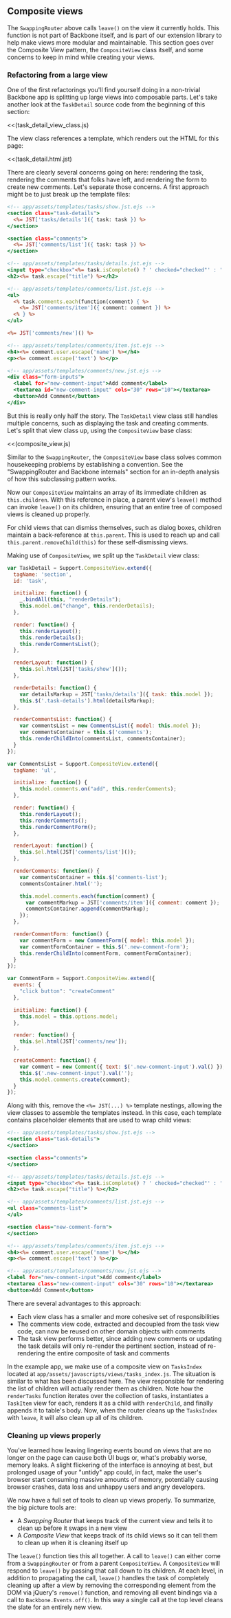 ## Composite views

The `SwappingRouter` above calls `leave()` on the view it currently holds.
This function is not part of Backbone itself, and is part of our extension
library to help make views more modular and maintainable. This section goes
over the Composite View pattern, the `CompositeView` class itself, and some
concerns to keep in mind while creating your views.

### Refactoring from a large view

One of the first refactorings you'll find yourself doing in a non-trivial Backbone
app is splitting up large views into composable parts. Let's take another look
at the `TaskDetail` source code from the beginning of this section:

<<(task_detail_view_class.js)

The view class references a template, which renders out the HTML for this page:

<<(task_detail.html.jst)

There are clearly several concerns going on here: rendering the task, rendering
the comments that folks have left, and rendering the form to create new
comments. Let's separate those concerns. A first approach might be to just
break up the template files:

````rhtml
<!-- app/assets/templates/tasks/show.jst.ejs -->
<section class="task-details">
  <%= JST['tasks/details']({ task: task }) %>
</section>

<section class="comments">
  <%= JST['comments/list']({ task: task }) %>
</section>
````

````rhtml
<!-- app/assets/templates/tasks/details.jst.ejs -->
<input type="checkbox"<%= task.isComplete() ? ' checked="checked"' : '' %> />
<h2><%= task.escape("title") %></h2>
````

````rhtml
<!-- app/assets/templates/comments/list.jst.ejs -->
<ul>
  <% task.comments.each(function(comment) { %>
    <%= JST['comments/item']({ comment: comment }) %>
  <% } %>
</ul>

<%= JST['comments/new']() %>
````

````rhtml
<!-- app/assets/templates/comments/item.jst.ejs -->
<h4><%= comment.user.escape('name') %></h4>
<p><%= comment.escape('text') %></p>
````

````rhtml
<!-- app/assets/templates/comments/new.jst.ejs -->
<div class="form-inputs">
  <label for="new-comment-input">Add comment</label>
  <textarea id="new-comment-input" cols="30" rows="10"></textarea>
  <button>Add Comment</button>
</div>
````

But this is really only half the story. The `TaskDetail` view class still
handles multiple concerns, such as displaying the task and creating comments. Let's
split that view class up, using the `CompositeView` base class:

<<(composite_view.js)

Similar to the `SwappingRouter`, the `CompositeView` base class solves common
housekeeping problems by establishing a convention. See the "SwappingRouter and
Backbone internals" section for an in-depth analysis of how this subclassing
pattern works.

Now our `CompositeView` maintains an array of its immediate children as
`this.children`.  With this reference in place, a parent view's `leave()` method
can invoke `leave()` on its children, ensuring that an entire tree of composed
views is cleaned up properly.

For child views that can dismiss themselves, such as dialog boxes, children
maintain a back-reference at `this.parent`. This is used to reach up and call
`this.parent.removeChild(this)` for these self-dismissing views.

Making use of `CompositeView`, we split up the `TaskDetail` view class:

````javascript
var TaskDetail = Support.CompositeView.extend({
  tagName: 'section',
  id: 'task',

  initialize: function() {
    _.bindAll(this, "renderDetails");
    this.model.on("change", this.renderDetails);
  },

  render: function() {
    this.renderLayout();
    this.renderDetails();
    this.renderCommentsList();
  },

  renderLayout: function() {
    this.$el.html(JST['tasks/show']());
  },

  renderDetails: function() {
    var detailsMarkup = JST['tasks/details']({ task: this.model });
    this.$('.task-details').html(detailsMarkup);
  },

  renderCommentsList: function() {
    var commentsList = new CommentsList({ model: this.model });
    var commentsContainer = this.$('comments');
    this.renderChildInto(commentsList, commentsContainer);
  }
});
````

````javascript
var CommentsList = Support.CompositeView.extend({
  tagName: 'ul',

  initialize: function() {
    this.model.comments.on("add", this.renderComments);
  },

  render: function() {
    this.renderLayout();
    this.renderComments();
    this.renderCommentForm();
  },

  renderLayout: function() {
    this.$el.html(JST['comments/list']());
  },

  renderComments: function() {
    var commentsContainer = this.$('comments-list');
    commentsContainer.html('');

    this.model.comments.each(function(comment) {
      var commentMarkup = JST['comments/item']({ comment: comment });
      commentsContainer.append(commentMarkup);
    });
  },

  renderCommentForm: function() {
    var commentForm = new CommentForm({ model: this.model });
    var commentFormContainer = this.$('.new-comment-form');
    this.renderChildInto(commentForm, commentFormContainer);
  }
});
````

````javascript
var CommentForm = Support.CompositeView.extend({
  events: {
    "click button": "createComment"
  },

  initialize: function() {
    this.model = this.options.model;
  },

  render: function() {
    this.$el.html(JST['comments/new']);
  },

  createComment: function() {
    var comment = new Comment({ text: $('.new-comment-input').val() });
    this.$('.new-comment-input').val('');
    this.model.comments.create(comment);
  }
});
````

Along with this, remove the `<%= JST(...) %>` template nestings, allowing the
view classes to assemble the templates instead. In this case, each template
contains placeholder elements that are used to wrap child views:

````rhtml
<!-- app/assets/templates/tasks/show.jst.ejs -->
<section class="task-details">
</section>

<section class="comments">
</section>
````

````rhtml
<!-- app/assets/templates/tasks/details.jst.ejs -->
<input type="checkbox"<%= task.isComplete() ? ' checked="checked"' : '' %> />
<h2><%= task.escape("title") %></h2>
````

````rhtml
<!-- app/assets/templates/comments/list.jst.ejs -->
<ul class="comments-list">
</ul>

<section class="new-comment-form">
</section>
````

````rhtml
<!-- app/assets/templates/comments/item.jst.ejs -->
<h4><%= comment.user.escape('name') %></h4>
<p><%= comment.escape('text') %></p>
````

````rhtml
<!-- app/assets/templates/comments/new.jst.ejs -->
<label for="new-comment-input">Add comment</label>
<textarea class="new-comment-input" cols="30" rows="10"></textarea>
<button>Add Comment</button>
````

There are several advantages to this approach:

- Each view class has a smaller and more cohesive set of responsibilities
- The comments view code, extracted and decoupled from the task view code, can
  now be reused on other domain objects with comments
- The task view performs better, since adding new comments or updating the task
  details will only re-render the pertinent section, instead of re-rendering the
  entire composite of task and comments

In the example app, we make use of a composite view on `TasksIndex` located at
`app/assets/javascripts/views/tasks_index.js`. The situation is similar to
what has been discussed here. The view responsible for rendering the list of
children will actually render them as children. Note how the `renderTasks`
function iterates over the  collection of tasks, instantiates a `TaskItem`
view for each, renders it as a child with `renderChild`, and finally appends
it to table's body. Now, when the router cleans up the `TasksIndex` with `leave`,
it will also clean up all of its children.

### Cleaning up views properly

You've learned how leaving lingering events bound on views that are no longer
on the page can cause both UI bugs or, what's probably worse, memory leaks.
A slight flickering of the interface is annoying at best, but prolonged usage
of your "untidy" app could, in fact, make the user's browser start consuming massive
amounts of memory, potentially causing browser crashes, data loss and unhappy
users and angry developers.

We now have a full set of tools to clean up views properly. To summarize, the
big picture tools are:

- A *Swapping Router* that keeps track of the current view and tells it
to clean up before it swaps in a new view
- A *Composite View* that keeps track of its child views so it can tell them to
clean up when it is cleaning itself up

The `leave()` function ties this all together. A call to `leave()` can either
come from a `SwappingRouter` or from a parent `CompositeView`.  A `CompositeView`
will respond to `leave()` by passing that call down to its children. At each
level, in addition to propagating the call, `leave()` handles the task of
completely cleaning up after a view by removing the corresponding element from
the DOM via jQuery's `remove()` function, and removing all event bindings via a
call to `Backbone.Events.off()`. In this way a single call at the top level
cleans the slate for an entirely new view.
